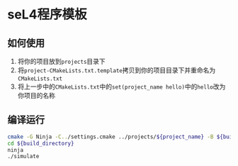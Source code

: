 # seL4程序模板

## 如何使用

1. 将你的项目放到`projects`目录下
2. 将`project-CMakeLists.txt.template`拷贝到你的项目目录下并重命名为`CMakeLists.txt`
3. 将上一步中的`CMakeLists.txt`中的`set(project_name hello)`中的`hello`改为你项目的名称

## 编译运行

```sh
cmake -G Ninja -C../settings.cmake ../projects/${project_name} -B ${build_directory}
cd ${build_directory}
ninja
./simulate
```
